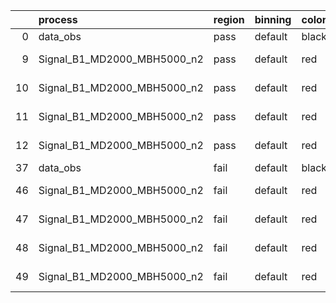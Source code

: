 |    | process                     | region   | binning   | color   | process_type   |   scale | variation   | source_filename                                                      | source_histname    | alias                       | title     |   combine_idx |     lnN |   shapes | syst_type   | direction   | variation_alias   |
|---:|:----------------------------|:---------|:----------|:--------|:---------------|--------:|:------------|:---------------------------------------------------------------------|:-------------------|:----------------------------|:----------|--------------:|--------:|---------:|:------------|:------------|:------------------|
|  0 | data_obs                    | pass     | default   | black   | DATA           |       1 | nominal     | ./histograms_for_2DAlphabet_v15//BH_Data.root                        | hpass              | Data                        | Data      |           nan | nan     |      nan | nan         | nan         | nan               |
|  9 | Signal_B1_MD2000_MBH5000_n2 | pass     | default   | red     | SIGNAL         |       1 | lumi        | ./histograms_for_2DAlphabet_v15//BH_Signal_B1_MD2000_MBH5000_n2.root | hpass              | Signal_B1_MD2000_MBH5000_n2 | BH signal |           nan |   1.016 |      nan | lnN         | nan         | nan               |
| 10 | Signal_B1_MD2000_MBH5000_n2 | pass     | default   | red     | SIGNAL         |       1 | SVM         | ./histograms_for_2DAlphabet_v15//BH_Signal_B1_MD2000_MBH5000_n2.root | hpass_SVMsyst_up   | Signal_B1_MD2000_MBH5000_n2 | BH signal |           nan | nan     |        1 | shapes      | Up          | SVMsyst           |
| 11 | Signal_B1_MD2000_MBH5000_n2 | pass     | default   | red     | SIGNAL         |       1 | SVM         | ./histograms_for_2DAlphabet_v15//BH_Signal_B1_MD2000_MBH5000_n2.root | hpass_SVMsyst_down | Signal_B1_MD2000_MBH5000_n2 | BH signal |           nan | nan     |        1 | shapes      | Down        | SVMsyst           |
| 12 | Signal_B1_MD2000_MBH5000_n2 | pass     | default   | red     | SIGNAL         |       1 | nominal     | ./histograms_for_2DAlphabet_v15//BH_Signal_B1_MD2000_MBH5000_n2.root | hpass              | Signal_B1_MD2000_MBH5000_n2 | BH signal |           nan | nan     |      nan | nan         | nan         | nan               |
| 37 | data_obs                    | fail     | default   | black   | DATA           |       1 | nominal     | ./histograms_for_2DAlphabet_v15//BH_Data.root                        | hfail              | Data                        | Data      |           nan | nan     |      nan | nan         | nan         | nan               |
| 46 | Signal_B1_MD2000_MBH5000_n2 | fail     | default   | red     | SIGNAL         |       1 | lumi        | ./histograms_for_2DAlphabet_v15//BH_Signal_B1_MD2000_MBH5000_n2.root | hfail              | Signal_B1_MD2000_MBH5000_n2 | BH signal |           nan |   1.016 |      nan | lnN         | nan         | nan               |
| 47 | Signal_B1_MD2000_MBH5000_n2 | fail     | default   | red     | SIGNAL         |       1 | SVM         | ./histograms_for_2DAlphabet_v15//BH_Signal_B1_MD2000_MBH5000_n2.root | hfail_SVMsyst_up   | Signal_B1_MD2000_MBH5000_n2 | BH signal |           nan | nan     |        1 | shapes      | Up          | SVMsyst           |
| 48 | Signal_B1_MD2000_MBH5000_n2 | fail     | default   | red     | SIGNAL         |       1 | SVM         | ./histograms_for_2DAlphabet_v15//BH_Signal_B1_MD2000_MBH5000_n2.root | hfail_SVMsyst_down | Signal_B1_MD2000_MBH5000_n2 | BH signal |           nan | nan     |        1 | shapes      | Down        | SVMsyst           |
| 49 | Signal_B1_MD2000_MBH5000_n2 | fail     | default   | red     | SIGNAL         |       1 | nominal     | ./histograms_for_2DAlphabet_v15//BH_Signal_B1_MD2000_MBH5000_n2.root | hfail              | Signal_B1_MD2000_MBH5000_n2 | BH signal |           nan | nan     |      nan | nan         | nan         | nan               |